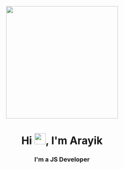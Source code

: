 <div align="center" href="#"><img width="300" height="300" src="https://i.ibb.co/k0zNp0z/businessman-working-on-laptop.png" /></div>
<div><h1 align="center">Hi <img src="https://raw.githubusercontent.com/MartinHeinz/MartinHeinz/master/wave.gif" width="30px">, I'm Arayik</h1>
<h3 align="center">I'm a JS Developer</h3>
</div>
